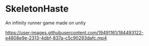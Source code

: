 # SkeletonHaste
An infinity runner game made on unity

https://user-images.githubusercontent.com/19491161/184493122-e4808e9e-2313-4dbf-837a-c5c90293dafc.mp4
